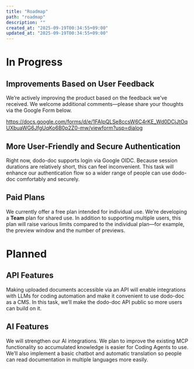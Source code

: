 ```yaml
---
title: "Roadmap"
path: "roadmap"
description: ""
created_at: "2025-09-19T00:34:55+09:00"
updated_at: "2025-09-19T00:34:55+09:00"
---
```

# In Progress

## Improvements Based on User Feedback

We’re actively improving the product based on the feedback we’ve received.
We welcome additional comments—please share your thoughts via the Google Form below.

https://docs.google.com/forms/d/e/1FAIpQLSe8ccsW6C4rKE_Wd0DCjJtOqUXbuaWG6JfgUqKo6B0p2Z0-mw/viewform?usp=dialog

## More User-Friendly and Secure Authentication

Right now, dodo-doc supports login via Google OIDC.
Because session durations are relatively short, this can feel inconvenient.
This task will enhance our authentication flow so a wider range of people can use dodo-doc comfortably and securely.

## Paid Plans

We currently offer a free plan intended for individual use.
We’re developing a **Team** plan for shared use. In addition to supporting multiple users, this plan will raise various limits compared to the individual plan—for example, the preview window and the number of previews.

# Planned

## API Features

Making uploaded documents accessible via an API will enable integrations with LLMs for coding automation and make it convenient to use dodo-doc as a CMS.
In this task, we’ll make the dodo-doc API public so more users can build on it.

## AI Features

We will strengthen our AI integrations. We plan to improve the existing MCP functionality so accumulated knowledge is easier for Coding Agents to use.
We’ll also implement a basic chatbot and automatic translation so people can read documentation in multiple languages more easily.
